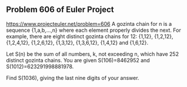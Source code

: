 ## Problem 606 of Euler Project 
https://www.projecteuler.net/problem=606
A gozinta chain for n is a sequence {1,a,b,...,n} where each element properly divides the next. 
For example, there are eight distinct gozinta chains for 12: 
{1,12}, {1,2,12}, {1,2,4,12}, {1,2,6,12}, {1,3,12}, {1,3,6,12}, {1,4,12} and {1,6,12}.


Let S(n) be the sum of all numbers, k, not exceeding n, which have 252 distinct gozinta chains. 
You are given S(106)=8462952 and S(1012)=623291998881978.


Find S(1036), giving the last nine digits of your answer.